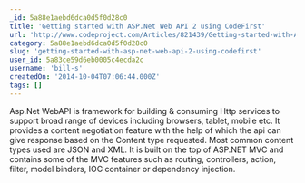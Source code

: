 ```yaml
---
_id: 5a88e1aebd6dca0d5f0d28c0
title: 'Getting started with ASP.Net Web API 2 using CodeFirst'
url: 'http://www.codeproject.com/Articles/821439/Getting-started-with-ASP-Net-Web-API-using-CodeF'
category: 5a88e1aebd6dca0d5f0d28c0
slug: 'getting-started-with-asp-net-web-api-2-using-codefirst'
user_id: 5a83ce59d6eb0005c4ecda2c
username: 'bill-s'
createdOn: '2014-10-04T07:06:44.000Z'
tags: []
---
```


Asp.Net WebAPI is framework for building &amp; consuming Http services to support broad range of devices including browsers, tablet, mobile etc. It provides a content negotiation feature with the help of which the api can give response based on the Content type requested. Most common content types used are JSON and XML. It is built on the top of ASP.NET MVC and contains some of the MVC features such as routing, controllers, action, filter, model binders, IOC container or dependency injection.
